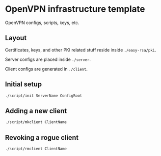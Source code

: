 # OpenVPN infrastructure template

OpenVPN configs, scripts, keys, etc.

## Layout

Certificates, keys, and other PKI related stuff reside inside `./easy-rsa/pki`.

Server configs are placed inside `./server`.

Client configs are generated in `./client`.

## Initial setup

``` sh
./script/init ServerName ConfigRoot
```

## Adding a new client

``` sh
./script/mkclient ClientName
```

## Revoking a rogue client

``` sh
./script/rmclient ClientName
```
